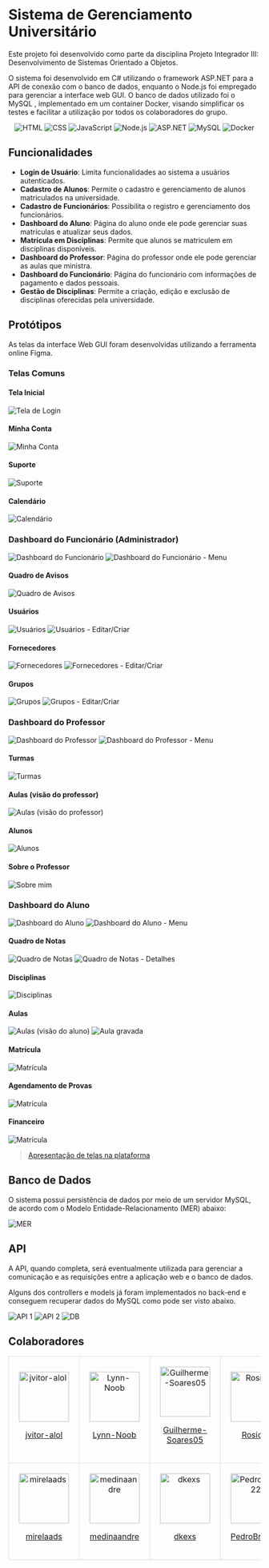 # Sistema de Gerenciamento Universitário

Este projeto foi desenvolvido como parte da disciplina Projeto Integrador III: Desenvolvimento de Sistemas Orientado a Objetos.

O sistema foi desenvolvido em C# utilizando o framework ASP.NET para a API de conexão com o banco de dados, enquanto o Node.js foi empregado para gerenciar a interface web GUI. O banco de dados utilizado foi o MySQL , implementado em um container Docker, visando simplificar os testes e facilitar a utilização por todos os colaboradores do grupo.

<div align="center">
  
  <img src="https://img.shields.io/badge/HTML-239120?style=for-the-badge&logo=html5&logoColor=white" alt="HTML">
  <img src="https://img.shields.io/badge/CSS-1572B6?style=for-the-badge&logo=css3&logoColor=white" alt="CSS">
  <img src="https://img.shields.io/badge/JavaScript-F7DF1E?style=for-the-badge&logo=javascript&logoColor=black" alt="JavaScript">
  <img src="https://img.shields.io/badge/Node.js-339933?style=for-the-badge&logo=node.js&logoColor=white" alt="Node.js">
  <img src="https://img.shields.io/badge/ASP.NET-5C2D91?style=for-the-badge&logo=.net&logoColor=white" alt="ASP.NET">
  <img src="https://img.shields.io/badge/MySQL-4479A1?style=for-the-badge&logo=mysql&logoColor=white" alt="MySQL">
  <img src="https://img.shields.io/badge/Docker-2496ED?style=for-the-badge&logo=docker&logoColor=white" alt="Docker">
  
</div>

## Funcionalidades

- **Login de Usuário**: Limita funcionalidades ao sistema a usuários autenticados.
- **Cadastro de Alunos**: Permite o cadastro e gerenciamento de alunos matriculados na universidade.
- **Cadastro de Funcionários**: Possibilita o registro e gerenciamento dos funcionários.
- **Dashboard do Aluno**: Página do aluno onde ele pode gerenciar suas matrículas e atualizar seus dados.
- **Matrícula em Disciplinas**: Permite que alunos se matriculem em disciplinas disponíveis.
- **Dashboard do Professor**: Página do professor onde ele pode gerenciar as aulas que ministra.
- **Dashboard do Funcionário**: Página do funcionário com informações de pagamento e dados pessoais.
- **Gestão de Disciplinas**: Permite a criação, edição e exclusão de disciplinas oferecidas pela universidade.

## Protótipos

As telas da interface Web GUI foram desenvolvidas utilizando a ferramenta online Figma.

### Telas Comuns

#### Tela Inicial

![Tela de Login](<Protótipos/Figma/Página inicial.png>)

#### Minha Conta

![Minha Conta](<Protótipos/Figma/Minha conta.png>)

#### Suporte

![Suporte](Protótipos/Figma/Suporte.png)

#### Calendário

![Calendário](Protótipos/Figma/Calendário.png)

### Dashboard do Funcionário (Administrador)

![Dashboard do Funcionário](<Protótipos/Figma/Dashboard (funcionário).png>)
![Dashboard do Funcionário - Menu](<Protótipos/Figma/Dashboard (funcionário - menu aberto).png>)

#### Quadro de Avisos

![Quadro de Avisos](<Protótipos/Figma/Quadro de avisos (funcionário).png>)

#### Usuários

![Usuários](Protótipos/Figma/Usuários.png)
![Usuários - Editar/Criar](Protótipos/Figma/Usuários-editar.png)

#### Fornecedores

![Fornecedores](Protótipos/Figma/Fornecedores.png)
![Fornecedores - Editar/Criar](Protótipos/Figma/Fornecedores-editar.png)

#### Grupos

![Grupos](Protótipos/Figma/Grupos.png)
![Grupos - Editar/Criar](Protótipos/Figma/Grupos-editar.png)

### Dashboard do Professor

![Dashboard do Professor](<Protótipos/Figma/Dashboard (professor).png>)
![Dashboard do Professor - Menu](<Protótipos/Figma/Dashboard (professor - menu aberto).png>)

#### Turmas

![Turmas](Protótipos/Figma/Turmas.png)

#### Aulas (visão do professor)

![Aulas (visão do professor)](<Protótipos/Figma/Aulas (visão do professor).png>)

#### Alunos

![Alunos](Protótipos/Figma/Alunos.png)

#### Sobre o Professor

![Sobre mim](<Protótipos/Figma/Sobre mim (professor).png>)

### Dashboard do Aluno

![Dashboard do Aluno](<Protótipos/Figma/Dashboard (Aluno).png>)
![Dashboard do Aluno - Menu](<Protótipos/Figma/Dashboard (Aluno - menu aberto).png>)

#### Quadro de Notas

![Quadro de Notas](<Protótipos/Figma/Quadro de Notas.png>)
![Quadro de Notas - Detalhes](<Protótipos/Figma/Quadro de Notas - Detalhes.png>)

#### Disciplinas

![Disciplinas](Protótipos/Figma/Disciplinas.png)

#### Aulas

![Aulas (visão do aluno)](<Protótipos/Figma/Aulas (visão do aluno).png>)
![Aula gravada](<Protótipos/Figma/Aula gravada.png>)

#### Matrícula

![Matrícula](Protótipos/Figma/Matricula.png)

#### Agendamento de Provas

![Matrícula](<Protótipos/Figma/Agendamento de Provas.png>)

#### Financeiro

![Matrícula](Protótipos/Figma/Financeiro.png)

> [Apresentação de telas na plataforma](https://www.figma.com/proto/aO0cKZjGMOtKTbFmtgoUG5/Projeto-Integrador?type=design&node-id=26-60&t=qMezBdqddBhRHF38-1&scaling=min-zoom&page-id=0%3A1&mode=design)

## Banco de Dados

O sistema possui persistência de dados por meio de um servidor MySQL, de acordo com o Modelo Entidade-Relacionamento (MER) abaixo:

![MER](./Infra/workbench/mer-revisado.png)

## API

A API, quando completa, será eventualmente utilizada para gerenciar a comunicação e as requisições entre a aplicação web e o banco de dados.

Alguns dos controllers e models já foram implementados no back-end e conseguem recuperar dados do MySQL como pode ser visto abaixo.

![API 1](./Protótipos/Swagger/testes-api-1.png)
![API 2](./Protótipos/Swagger/testes-api-2.png)
![DB](./Protótipos/Swagger/query-db.png)

## Colaboradores

<div align="center">
    <table style="width: 100%; border-collapse: collapse; text-align: center;">
    <tr>
        <td style="padding: 20px; border: 1px solid #ddd; vertical-align: middle;">
            <img src="https://avatars.githubusercontent.com/u/74667067?v=4" alt="jvitor-alol" style="display: block; margin: 0 auto; width: 100px; height: 100px;">
            <a href="https://github.com/jvitor-alol" target="_blank"><p>jvitor-alol</p></a>
        </td>
        <td style="padding: 20px; border: 1px solid #ddd; vertical-align: middle;">
            <img src="https://avatars.githubusercontent.com/u/85653011?v=4" alt="Lynn-Noob" style="display: block; margin: 0 auto; width: 100px; height: 100px;">
            <a href="https://github.com/Lynn-Noob" target="_blank"><p>Lynn-Noob</p></a>
        </td>
        <td style="padding: 20px; border: 1px solid #ddd; vertical-align: middle;">
            <img src="https://avatars.githubusercontent.com/u/95151247?v=4" alt="Guilherme-Soares05" style="display: block; margin: 0 auto; width: 100px; height: 100px;">
            <a href="https://github.com/Guilherme-Soares05" target="_blank"><p>Guilherme-Soares05</p></a>
        </td>
        <td style="padding: 20px; border: 1px solid #ddd; vertical-align: middle;">
            <img src="https://avatars.githubusercontent.com/u/94906196?v=4" alt="Rosicre" style="display: block; margin: 0 auto; width: 100px; height: 100px;">
            <a href="https://github.com/Rosicre" target="_blank"><p>Rosicre</p></a>
        </td>
    </tr>
    <tr>
        <td style="padding: 20px; border: 1px solid #ddd; vertical-align: middle;">
            <img src="https://avatars.githubusercontent.com/u/142458518?v=4" alt="mirelaads" style="display: block; margin: 0 auto; width: 100px; height: 100px;">
            <a href="https://github.com/mirelaads" target="_blank"><p>mirelaads</p></a>
        </td>
        <td style="padding: 20px; border: 1px solid #ddd; vertical-align: middle;">
            <img src="https://avatars.githubusercontent.com/u/102329062?v=4" alt="medinaandre" style="display: block; margin: 0 auto; width: 100px; height: 100px;">
            <a href="https://github.com/medinaandre" target="_blank"><p>medinaandre</p></a>
        </td>
        <td style="padding: 20px; border: 1px solid #ddd; vertical-align: middle;">
            <img src="https://avatars.githubusercontent.com/u/86894587?v=4" alt="dkexs" style="display: block; margin: 0 auto; width: 100px; height: 100px;">
            <a href="https://github.com/dkexs" target="_blank"><p>dkexs</p></a>
        </td>
        <td style="padding: 20px; border: 1px solid #ddd; vertical-align: middle;">
            <img src="https://avatars.githubusercontent.com/u/60987344?v=4" alt="PedroBrito22" style="display: block; margin: 0 auto; width: 100px; height: 100px;">
            <a href="https://github.com/PedroBrito22" target="_blank"><p>PedroBrito22</p></a>
        </td>
    </tr>
  </table>
</div>
